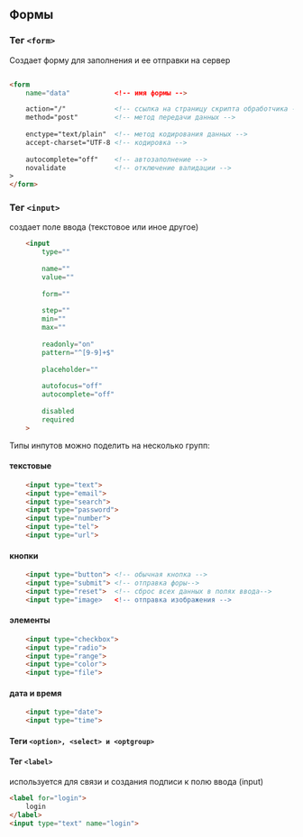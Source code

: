 ## Формы 

### Тег **`<form>`**

Создает форму для заполнения и ее отправки на сервер

```html

<form
    name="data"           <!-- имя формы -->

    action="/"            <!-- ссылка на страницу скрипта обработчика -->
    method="post"         <!-- метод передачи данных -->
    
    enctype="text/plain"  <!-- метод кодирования данных -->
    accept-charset="UTF-8 <!-- кодировка -->
    
    autocomplete="off"    <!-- автозаполнение -->
    novalidate            <!-- отключение валидации -->    
>
</form>
```

### Тег **`<input>`**

создает поле ввода (текстовое или иное другое)

```html
    <input
        type=""
        
        name=""
        value=""
        
        form=""
        
        step=""
        min=""
        max=""
        
        readonly="on"
        pattern="^[9-9]+$"
        
        placeholder=""
           
        autofocus="off"
        autocomplete="off"
        
        disabled
        required
    >    
```

Типы инпутов можно поделить на несколько групп:

#### текстовые 

```html
    <input type="text">
    <input type="email">
    <input type="search">
    <input type="password">
    <input type="number">
    <input type="tel">
    <input type="url">

```

#### кнопки 

```html
    <input type="button"> <!-- обычная кнопка -->
    <input type="submit"> <!-- отправка форы-->
    <input type="reset">  <!-- сброс всех данных в полях ввода-->
    <input type="image>   <!-- отправка изображения -->
```

#### элементы

```html
    <input type="checkbox"> 
    <input type="radio"> 
    <input type="range"> 
    <input type="color"> 
    <input type="file"> 
```

#### дата и время

```html
    <input type="date"> 
    <input type="time"> 
```

#### Теги **`<option>, <select> и <optgroup>`**

#### Тег **`<label>`**

используется для связи и создания подписи к полю ввода (input)

```html
<label for="login"> 
    login 
</label>
<input type="text" name="login">
```
